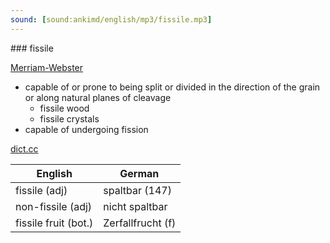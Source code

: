```yaml
---
sound: [sound:ankimd/english/mp3/fissile.mp3]
---
```


\### fissile

[Merriam-Webster](https://www.merriam-webster.com/dictionary/fissile)

- capable of or prone to being split or divided in the direction of the grain or along natural planes of cleavage
    - fissile wood
    - fissile crystals
- capable of undergoing fission

[dict.cc](https://www.dict.cc/fissile)

| English        | German       |
| -------------- | ------------ |
| fissile (adj) | spaltbar (147) |
| non-fissile (adj) | nicht spaltbar |
| fissile fruit (bot.) | Zerfallfrucht (f) |
